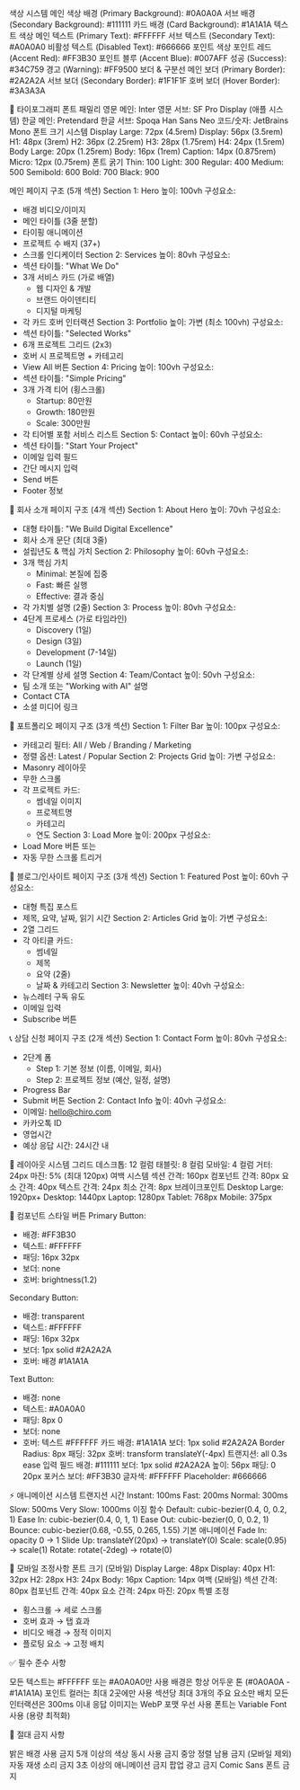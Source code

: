 색상 시스템
메인 색상
배경 (Primary Background): #0A0A0A
서브 배경 (Secondary Background): #111111
카드 배경 (Card Background): #1A1A1A
텍스트 색상
메인 텍스트 (Primary Text): #FFFFFF
서브 텍스트 (Secondary Text): #A0A0A0
비활성 텍스트 (Disabled Text): #666666
포인트 색상
포인트 레드 (Accent Red): #FF3B30
포인트 블루 (Accent Blue): #007AFF
성공 (Success): #34C759
경고 (Warning): #FF9500
보더 & 구분선
메인 보더 (Primary Border): #2A2A2A
서브 보더 (Secondary Border): #1F1F1F
호버 보더 (Hover Border): #3A3A3A

📝 타이포그래피
폰트 패밀리
영문 메인: Inter
영문 서브: SF Pro Display (애플 시스템)
한글 메인: Pretendard
한글 서브: Spoqa Han Sans Neo
코드/숫자: JetBrains Mono
폰트 크기 시스템
Display Large: 72px (4.5rem)
Display: 56px (3.5rem)
H1: 48px (3rem)
H2: 36px (2.25rem)
H3: 28px (1.75rem)
H4: 24px (1.5rem)
Body Large: 20px (1.25rem)
Body: 16px (1rem)
Caption: 14px (0.875rem)
Micro: 12px (0.75rem)
폰트 굵기
Thin: 100
Light: 300
Regular: 400
Medium: 500
Semibold: 600
Bold: 700
Black: 900

메인 페이지 구조 (5개 섹션)
Section 1: Hero
높이: 100vh
구성요소:
- 배경 비디오/이미지
- 메인 타이틀 (3줄 분할)
- 타이핑 애니메이션
- 프로젝트 수 배지 (37+)
- 스크롤 인디케이터
Section 2: Services
높이: 80vh
구성요소:
- 섹션 타이틀: "What We Do"
- 3개 서비스 카드 (가로 배열)
  * 웹 디자인 & 개발
  * 브랜드 아이덴티티
  * 디지털 마케팅
- 각 카드 호버 인터랙션
Section 3: Portfolio
높이: 가변 (최소 100vh)
구성요소:
- 섹션 타이틀: "Selected Works"
- 6개 프로젝트 그리드 (2x3)
- 호버 시 프로젝트명 + 카테고리
- View All 버튼
Section 4: Pricing
높이: 100vh
구성요소:
- 섹션 타이틀: "Simple Pricing"
- 3개 가격 티어 (횡스크롤)
  * Startup: 80만원
  * Growth: 180만원
  * Scale: 300만원
- 각 티어별 포함 서비스 리스트
Section 5: Contact
높이: 60vh
구성요소:
- 섹션 타이틀: "Start Your Project"
- 이메일 입력 필드
- 간단 메시지 입력
- Send 버튼
- Footer 정보

🏢 회사 소개 페이지 구조 (4개 섹션)
Section 1: About Hero
높이: 70vh
구성요소:
- 대형 타이틀: "We Build Digital Excellence"
- 회사 소개 문단 (최대 3줄)
- 설립년도 & 핵심 가치
Section 2: Philosophy
높이: 60vh
구성요소:
- 3개 핵심 가치
  * Minimal: 본질에 집중
  * Fast: 빠른 실행
  * Effective: 결과 중심
- 각 가치별 설명 (2줄)
Section 3: Process
높이: 80vh
구성요소:
- 4단계 프로세스 (가로 타임라인)
  * Discovery (1일)
  * Design (3일)
  * Development (7-14일)
  * Launch (1일)
- 각 단계별 상세 설명
Section 4: Team/Contact
높이: 50vh
구성요소:
- 팀 소개 또는 "Working with AI" 설명
- Contact CTA
- 소셜 미디어 링크

💼 포트폴리오 페이지 구조 (3개 섹션)
Section 1: Filter Bar
높이: 100px
구성요소:
- 카테고리 필터: All / Web / Branding / Marketing
- 정렬 옵션: Latest / Popular
Section 2: Projects Grid
높이: 가변
구성요소:
- Masonry 레이아웃
- 무한 스크롤
- 각 프로젝트 카드:
  * 썸네일 이미지
  * 프로젝트명
  * 카테고리
  * 연도
Section 3: Load More
높이: 200px
구성요소:
- Load More 버튼 또는
- 자동 무한 스크롤 트리거

📝 블로그/인사이트 페이지 구조 (3개 섹션)
Section 1: Featured Post
높이: 60vh
구성요소:
- 대형 특집 포스트
- 제목, 요약, 날짜, 읽기 시간
Section 2: Articles Grid
높이: 가변
구성요소:
- 2열 그리드
- 각 아티클 카드:
  * 썸네일
  * 제목
  * 요약 (2줄)
  * 날짜 & 카테고리
Section 3: Newsletter
높이: 40vh
구성요소:
- 뉴스레터 구독 유도
- 이메일 입력
- Subscribe 버튼

📞 상담 신청 페이지 구조 (2개 섹션)
Section 1: Contact Form
높이: 80vh
구성요소:
- 2단계 폼
  * Step 1: 기본 정보 (이름, 이메일, 회사)
  * Step 2: 프로젝트 정보 (예산, 일정, 설명)
- Progress Bar
- Submit 버튼
Section 2: Contact Info
높이: 40vh
구성요소:
- 이메일: hello@chiro.com
- 카카오톡 ID
- 영업시간
- 예상 응답 시간: 24시간 내

📐 레이아웃 시스템
그리드
데스크톱: 12 컬럼
태블릿: 8 컬럼
모바일: 4 컬럼
거터: 24px
마진: 5% (최대 120px)
여백 시스템
섹션 간격: 160px
컴포넌트 간격: 80px
요소 간격: 40px
텍스트 간격: 24px
최소 간격: 8px
브레이크포인트
Desktop Large: 1920px+
Desktop: 1440px
Laptop: 1280px
Tablet: 768px
Mobile: 375px

🎯 컴포넌트 스타일
버튼
Primary Button:
- 배경: #FF3B30
- 텍스트: #FFFFFF
- 패딩: 16px 32px
- 보더: none
- 호버: brightness(1.2)

Secondary Button:
- 배경: transparent
- 텍스트: #FFFFFF
- 패딩: 16px 32px
- 보더: 1px solid #2A2A2A
- 호버: 배경 #1A1A1A

Text Button:
- 배경: none
- 텍스트: #A0A0A0
- 패딩: 8px 0
- 보더: none
- 호버: 텍스트 #FFFFFF
카드
배경: #1A1A1A
보더: 1px solid #2A2A2A
Border Radius: 8px
패딩: 32px
호버: transform translateY(-4px)
트랜지션: all 0.3s ease
입력 필드
배경: #111111
보더: 1px solid #2A2A2A
높이: 56px
패딩: 0 20px
포커스 보더: #FF3B30
글자색: #FFFFFF
Placeholder: #666666

⚡ 애니메이션 시스템
트랜지션 시간
Instant: 100ms
Fast: 200ms
Normal: 300ms
Slow: 500ms
Very Slow: 1000ms
이징 함수
Default: cubic-bezier(0.4, 0, 0.2, 1)
Ease In: cubic-bezier(0.4, 0, 1, 1)
Ease Out: cubic-bezier(0, 0, 0.2, 1)
Bounce: cubic-bezier(0.68, -0.55, 0.265, 1.55)
기본 애니메이션
Fade In: opacity 0 → 1
Slide Up: translateY(20px) → translateY(0)
Scale: scale(0.95) → scale(1)
Rotate: rotate(-2deg) → rotate(0)

📱 모바일 조정사항
폰트 크기 (모바일)
Display Large: 48px
Display: 40px
H1: 32px
H2: 28px
H3: 24px
Body: 16px
Caption: 14px
여백 (모바일)
섹션 간격: 80px
컴포넌트 간격: 40px
요소 간격: 24px
마진: 20px
특별 조정
- 횡스크롤 → 세로 스크롤
- 호버 효과 → 탭 효과
- 비디오 배경 → 정적 이미지
- 플로팅 요소 → 고정 배치

✅ 필수 준수 사항

모든 텍스트는 #FFFFFF 또는 #A0A0A0만 사용
배경은 항상 어두운 톤 (#0A0A0A - #1A1A1A)
포인트 컬러는 최대 2곳에만 사용
섹션당 최대 3개의 주요 요소만 배치
모든 인터랙션은 300ms 이내 응답
이미지는 WebP 포맷 우선 사용
폰트는 Variable Font 사용 (용량 최적화)


🚫 절대 금지 사항

밝은 배경 사용 금지
5개 이상의 색상 동시 사용 금지
중앙 정렬 남용 금지 (모바일 제외)
자동 재생 소리 금지
3초 이상의 애니메이션 금지
팝업 광고 금지
Comic Sans 폰트 금지